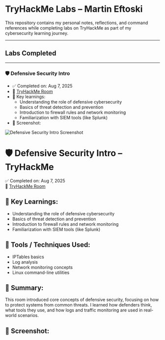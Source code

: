 # TryHackMe Labs – Martin Eftoski

This repository contains my personal notes, reflections, and command references while completing labs on TryHackMe as part of my cybersecurity learning journey.

---

## Labs Completed

---

### 🛡️ Defensive Security Intro
- ✅ Completed on: Aug 7, 2025
- 🔗 [TryHackMe Room](https://tryhackme.com/room/defensiveintro)
- 🧠 Key learnings:
  - Understanding the role of defensive cybersecurity
  - Basics of threat detection and prevention
  - Introduction to firewall rules and network monitoring
  - Familiarization with SIEM tools (like Splunk)
- 📸 Screenshot:

![Defensive Security Intro Screenshot](./defensive-security-intro/screenshot.png)




# 🛡️ Defensive Security Intro – TryHackMe


✅ Completed on: Aug 7, 2025  
🔗 [TryHackMe Room](https://tryhackme.com/room/defensivesecurityintro)

## 🧠 Key Learnings:
- Understanding the role of defensive cybersecurity
- Basics of threat detection and prevention
- Introduction to firewall rules and network monitoring
- Familiarization with SIEM tools (like Splunk)

## 🔧 Tools / Techniques Used:
- IPTables basics
- Log analysis
- Network monitoring concepts
- Linux command-line utilities

## 📝 Summary:
This room introduced core concepts of defensive security, focusing on how to protect systems from common threats.
I learned how defenders think, what tools they use, and how logs and traffic monitoring are used in real-world scenarios.

## 📸 Screenshot:





